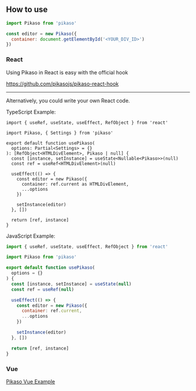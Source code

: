 ## How to use

```js
import Pikaso from 'pikaso'

const editor = new Pikaso({
  container: document.getElementById('<YOUR_DIV_ID>')
})
```

### React

Using Pikaso in React is easy with the official hook

https://github.com/pikasojs/pikaso-react-hook   

---

Alternatively, you could write your own React code.

TypeScript Example:

```tsx
import { useRef, useState, useEffect, RefObject } from 'react'

import Pikaso, { Settings } from 'pikaso'

export default function usePikaso(
  options: Partial<Settings> = {}
): [RefObject<HTMLDivElement>, Pikaso | null] {
  const [instance, setInstance] = useState<Nullable<Pikaso>>(null)
  const ref = useRef<HTMLDivElement>(null)

  useEffect(() => {
    const editor = new Pikaso({
      container: ref.current as HTMLDivElement,
      ...options
    })

    setInstance(editor)
  }, [])

  return [ref, instance]
}
```

JavaScript Example:
```jsx
import { useRef, useState, useEffect, RefObject } from 'react'

import Pikaso from 'pikaso'

export default function usePikaso(
  options = {}
) {
  const [instance, setInstance] = useState(null)
  const ref = useRef(null)

  useEffect(() => {
    const editor = new Pikaso({
      container: ref.current,
      ...options
    })

    setInstance(editor)
  }, [])

  return [ref, instance]
}
```

### Vue

[Pikaso Vue Example](https://codesandbox.io/s/vue3-example-o3cig)